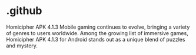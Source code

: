 # .github
Homicipher APK 4.1.3 Mobile gaming continues to evolve, bringing a variety of genres to users worldwide. Among the growing list of immersive games, Homicipher APK 4.1.3 for Android stands out as a unique blend of puzzles and mystery.

